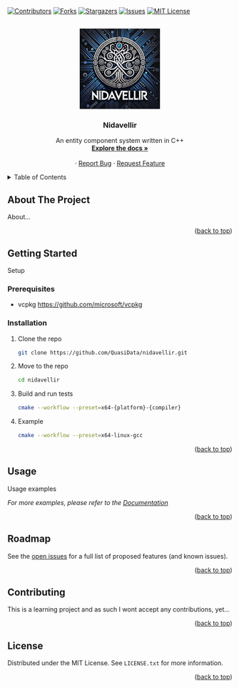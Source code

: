 [![Contributors][contributors-shield]][contributors-url]
[![Forks][forks-shield]][forks-url]
[![Stargazers][stars-shield]][stars-url]
[![Issues][issues-shield]][issues-url]
[![MIT License][license-shield]][license-url]



<!-- PROJECT LOGO -->
<br />
<div align="center">
  <a href="https://github.com/QuasiData/nidavellir">
    <img src="images/logo.png" alt="Logo" width="180" height="180">
  </a>
  <a href="https://github.com/QuasiData/nidavellir">
  </a>

<h3 align="center">Nidavellir</h3>

  <p align="center">
    An entity component system written in C++
    <br />
    <a href="https://quasidata.github.io/nidavellir/"><strong>Explore the docs »</strong></a>
    <br />
    <br />
    ·
    <a href="https://github.com/QuasiData/nidavellir/issues/new?labels=bug&template=bug-report---.md">Report Bug</a>
    ·
    <a href="https://github.com/QuasiData/nidavellir/issues/new?labels=enhancement&template=feature-request---.md">Request Feature</a>
  </p>
</div>



<!-- TABLE OF CONTENTS -->
<details>
  <summary>Table of Contents</summary>
  <ol>
    <li>
      <a href="#about-the-project">About The Project</a>
    </li>
    <li>
      <a href="#getting-started">Getting Started</a>
      <ul>
        <li><a href="#prerequisites">Prerequisites</a></li>
        <li><a href="#installation">Installation</a></li>
      </ul>
    </li>
    <li><a href="#usage">Usage</a></li>
    <li><a href="#roadmap">Roadmap</a></li>
    <li><a href="#contributing">Contributing</a></li>
    <li><a href="#license">License</a></li>
    <li><a href="#contact">Contact</a></li>
    <li><a href="#acknowledgments">Acknowledgments</a></li>
  </ol>
</details>



<!-- ABOUT THE PROJECT -->
## About The Project

About...

<p align="right">(<a href="#readme-top">back to top</a>)</p>


<!-- GETTING STARTED -->
## Getting Started

Setup

### Prerequisites

* vcpkg
    https://github.com/microsoft/vcpkg

### Installation

1. Clone the repo
   ```sh
   git clone https://github.com/QuasiData/nidavellir.git
   ```
2. Move to the repo
    ```sh
    cd nidavellir
    ```

3. Build and run tests
    ```sh
    cmake --workflow --preset=x64-{platform}-{compiler}
    ```

4. Example
    ```sh
    cmake --workflow --preset=x64-linux-gcc
    ```

<p align="right">(<a href="#readme-top">back to top</a>)</p>



<!-- USAGE EXAMPLES -->
## Usage

Usage examples

_For more examples, please refer to the [Documentation](https://example.com)_

<p align="right">(<a href="#readme-top">back to top</a>)</p>



<!-- ROADMAP -->
## Roadmap

See the [open issues](https://github.com/QuasiData/nidavellir/issues) for a full list of proposed features (and known issues).

<p align="right">(<a href="#readme-top">back to top</a>)</p>

<!-- CONTRIBUTING -->
## Contributing

This is a learning project and as such I wont accept any contributions, yet...

<p align="right">(<a href="#readme-top">back to top</a>)</p>



<!-- LICENSE -->
## License

Distributed under the MIT License. See `LICENSE.txt` for more information.

<p align="right">(<a href="#readme-top">back to top</a>)</p>

<!-- MARKDOWN LINKS & IMAGES -->
<!-- https://www.markdownguide.org/basic-syntax/#reference-style-links -->
[contributors-shield]: https://img.shields.io/github/contributors/QuasiData/nidavellir.svg?style=for-the-badge
[contributors-url]: https://github.com/QuasiData/nidavellir/graphs/contributors
[forks-shield]: https://img.shields.io/github/forks/QuasiData/nidavellir.svg?style=for-the-badge
[forks-url]: https://github.com/QuasiData/nidavellir/network/members
[stars-shield]: https://img.shields.io/github/stars/QuasiData/nidavellir.svg?style=for-the-badge
[stars-url]: https://github.com/QuasiData/nidavellir/stargazers
[issues-shield]: https://img.shields.io/github/issues/QuasiData/nidavellir.svg?style=for-the-badge
[issues-url]: https://github.com/QuasiData/nidavellir/issues
[license-shield]: https://img.shields.io/github/license/QuasiData/nidavellir.svg?style=for-the-badge
[license-url]: https://github.com/QuasiData/nidavellir/blob/master/LICENSE.txt